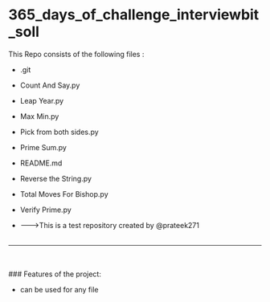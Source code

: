 # 365_days_of_challenge_interviewbit_soll
This Repo consists of the following files :
- .git
- Count And Say.py
- Leap Year.py
- Max Min.py
- Pick from both sides.py
- Prime Sum.py
- README.md
- Reverse the String.py
- Total Moves For Bishop.py
- Verify Prime.py




- --->This is a test repository created by @prateek271
<br><br>
---
<br><br>### Features of the project:
<br>


- can be used for any file